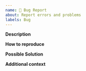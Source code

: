 ```yaml
---
name: 🐛 Bug Report
about: Report errors and problems
labels: Bug
---
```


**Description**

<!-- A clear and concise description of the problem. -->

**How to reproduce**

<!-- Code and/or config needed to reproduce the problem. -->

**Possible Solution**

<!--- Optional: only if you have suggestions on a fix/reason for the bug -->

**Additional context**

<!-- Optional: any other context about the problem: log messages, screenshots, etc. -->
